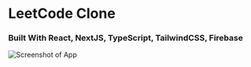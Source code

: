 # LeetCode Clone

### Built With React, NextJS, TypeScript, TailwindCSS, Firebase

![Screenshot of App](https://i.ibb.co/b3XDkdN/Full-Stack-1.png)
 
 
